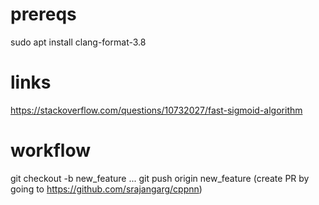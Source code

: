 # prereqs
sudo apt install clang-format-3.8

# links
https://stackoverflow.com/questions/10732027/fast-sigmoid-algorithm

# workflow
git checkout -b new_feature
...
git push origin new_feature
(create PR by going to https://github.com/srajangarg/cppnn)